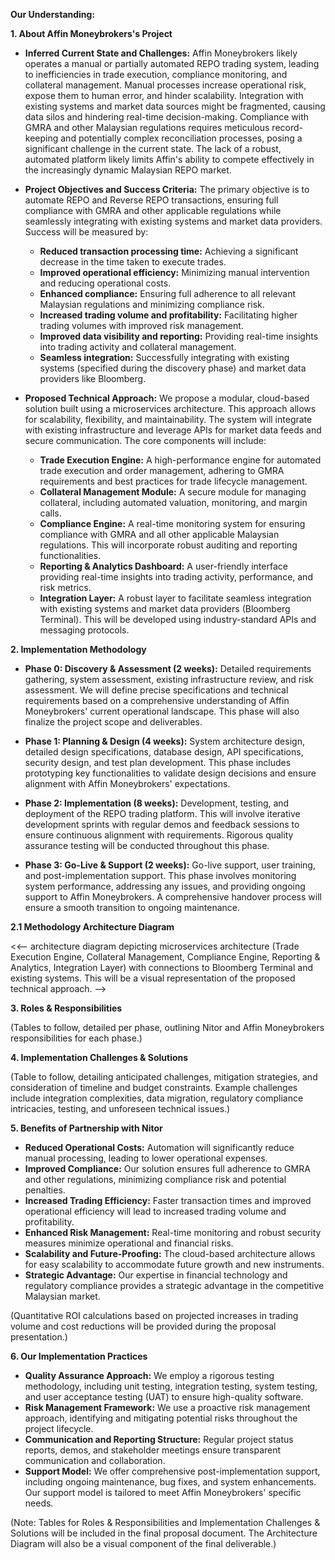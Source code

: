 **Our Understanding:**

**1. About Affin Moneybrokers's Project**

* **Inferred Current State and Challenges:** Affin Moneybrokers likely operates a manual or partially automated REPO trading system, leading to inefficiencies in trade execution, compliance monitoring, and collateral management.  Manual processes increase operational risk, expose them to human error, and hinder scalability.  Integration with existing systems and market data sources might be fragmented, causing data silos and hindering real-time decision-making.  Compliance with GMRA and other Malaysian regulations requires meticulous record-keeping and potentially complex reconciliation processes, posing a significant challenge in the current state.  The lack of a robust, automated platform likely limits Affin's ability to compete effectively in the increasingly dynamic Malaysian REPO market.

* **Project Objectives and Success Criteria:** The primary objective is to automate REPO and Reverse REPO transactions, ensuring full compliance with GMRA and other applicable regulations while seamlessly integrating with existing systems and market data providers. Success will be measured by:
    * **Reduced transaction processing time:** Achieving a significant decrease in the time taken to execute trades.
    * **Improved operational efficiency:** Minimizing manual intervention and reducing operational costs.
    * **Enhanced compliance:** Ensuring full adherence to all relevant Malaysian regulations and minimizing compliance risk.
    * **Increased trading volume and profitability:** Facilitating higher trading volumes with improved risk management.
    * **Improved data visibility and reporting:** Providing real-time insights into trading activity and collateral management.
    * **Seamless integration:**  Successfully integrating with existing systems (specified during the discovery phase) and market data providers like Bloomberg.

* **Proposed Technical Approach:** We propose a modular, cloud-based solution built using a microservices architecture. This approach allows for scalability, flexibility, and maintainability.  The system will integrate with existing infrastructure and leverage APIs for market data feeds and secure communication.  The core components will include:
    * **Trade Execution Engine:**  A high-performance engine for automated trade execution and order management, adhering to GMRA requirements and best practices for trade lifecycle management.
    * **Collateral Management Module:**  A secure module for managing collateral, including automated valuation, monitoring, and margin calls.
    * **Compliance Engine:**  A real-time monitoring system for ensuring compliance with GMRA and all other applicable Malaysian regulations.  This will incorporate robust auditing and reporting functionalities.
    * **Reporting & Analytics Dashboard:**  A user-friendly interface providing real-time insights into trading activity, performance, and risk metrics.
    * **Integration Layer:**  A robust layer to facilitate seamless integration with existing systems and market data providers (Bloomberg Terminal).  This will be developed using industry-standard APIs and messaging protocols.

**2. Implementation Methodology**

* **Phase 0: Discovery & Assessment (2 weeks):**  Detailed requirements gathering, system assessment, existing infrastructure review, and risk assessment.  We will define precise specifications and technical requirements based on a comprehensive understanding of Affin Moneybrokers' current operational landscape.  This phase will also finalize the project scope and deliverables.

* **Phase 1: Planning & Design (4 weeks):**  System architecture design, detailed design specifications, database design, API specifications, security design, and test plan development.  This phase includes prototyping key functionalities to validate design decisions and ensure alignment with Affin Moneybrokers' expectations.

* **Phase 2: Implementation (8 weeks):**  Development, testing, and deployment of the REPO trading platform.  This will involve iterative development sprints with regular demos and feedback sessions to ensure continuous alignment with requirements.  Rigorous quality assurance testing will be conducted throughout this phase.

* **Phase 3: Go-Live & Support (2 weeks):**  Go-live support, user training, and post-implementation support.  This phase involves monitoring system performance, addressing any issues, and providing ongoing support to Affin Moneybrokers.  A comprehensive handover process will ensure a smooth transition to ongoing maintenance.


**2.1 Methodology Architecture Diagram**

<<-- architecture diagram depicting microservices architecture (Trade Execution Engine, Collateral Management, Compliance Engine, Reporting & Analytics, Integration Layer) with connections to Bloomberg Terminal and existing systems.  This will be a visual representation of the proposed technical approach.  -->


**3. Roles & Responsibilities**

(Tables to follow, detailed per phase, outlining Nitor and Affin Moneybrokers responsibilities for each phase.)


**4. Implementation Challenges & Solutions**

(Table to follow, detailing anticipated challenges, mitigation strategies, and consideration of timeline and budget constraints.  Example challenges include integration complexities, data migration, regulatory compliance intricacies, testing, and unforeseen technical issues.)


**5. Benefits of Partnership with Nitor**

* **Reduced Operational Costs:** Automation will significantly reduce manual processing, leading to lower operational expenses.
* **Improved Compliance:**  Our solution ensures full adherence to GMRA and other regulations, minimizing compliance risk and potential penalties.
* **Increased Trading Efficiency:**  Faster transaction times and improved operational efficiency will lead to increased trading volume and profitability.
* **Enhanced Risk Management:**  Real-time monitoring and robust security measures minimize operational and financial risks.
* **Scalability and Future-Proofing:**  The cloud-based architecture allows for easy scalability to accommodate future growth and new instruments.
* **Strategic Advantage:** Our expertise in financial technology and regulatory compliance provides a strategic advantage in the competitive Malaysian market.

(Quantitative ROI calculations based on projected increases in trading volume and cost reductions will be provided during the proposal presentation.)


**6. Our Implementation Practices**

* **Quality Assurance Approach:** We employ a rigorous testing methodology, including unit testing, integration testing, system testing, and user acceptance testing (UAT) to ensure high-quality software.
* **Risk Management Framework:**  We use a proactive risk management approach, identifying and mitigating potential risks throughout the project lifecycle.
* **Communication and Reporting Structure:**  Regular project status reports, demos, and stakeholder meetings ensure transparent communication and collaboration.
* **Support Model:**  We offer comprehensive post-implementation support, including ongoing maintenance, bug fixes, and system enhancements.  Our support model is tailored to meet Affin Moneybrokers' specific needs.


(Note: Tables for Roles & Responsibilities and Implementation Challenges & Solutions will be included in the final proposal document.  The Architecture Diagram will also be a visual component of the final deliverable.)